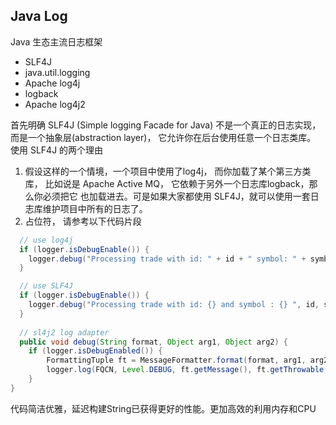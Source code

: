 ## Java Log 

Java 生态主流日志框架
* SLF4J
* java.util.logging
* Apache log4j
* logback
* Apache log4j2

首先明确 SLF4J (Simple logging Facade for Java) 不是一个真正的日志实现，而是一个抽象层(abstraction layer)， 它允许你在后台使用任意一个日志类库。
使用 SLF4J 的两个理由
1. 假设这样的一个情境，一个项目中使用了log4j， 而你加载了某个第三方类库， 比如说是 Apache Active MQ， 它依赖于另外一个日志库logback，那么你必须把它
也加载进去。可是如果大家都使用 SLF4J，就可以使用一套日志库维护项目中所有的日志了。
2. 占位符， 请参考以下代码片段
````java
  // use log4j
  if (logger.isDebugEnable()) {
    logger.debug("Processing trade with id: " + id + " symbol: " + symbol);
  }
````
````java
  // use SLF4J
  if (logger.isDebugEnable()) {
    logger.debug("Processing trade with id: {} and symbol : {} ", id, symbol);
  }
  
  // sl4j2 log adapter
  public void debug(String format, Object arg1, Object arg2) {
    if (logger.isDebugEnabled()) {
        FormattingTuple ft = MessageFormatter.format(format, arg1, arg2);
        logger.log(FQCN, Level.DEBUG, ft.getMessage(), ft.getThrowable());
    }
}
````
代码简洁优雅，延迟构建String已获得更好的性能。更加高效的利用内存和CPU
